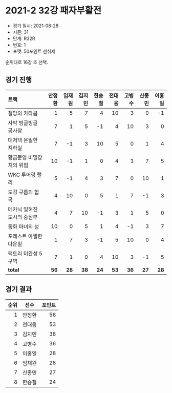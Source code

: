 # 2021-2 32강 패자부활전

- 경기 일시: 2021-08-28
- 시즌: 31
- 단계: R32R
- 번호: 1
- 포맷: 50포인트 선취제



순위대로 16강 조 선택.

## 경기 진행

| 트랙 | 안정환 | 임재원 | 김지민 | 한승철 | 전대웅 | 고병수 | 신종민 | 이홍일 |
|:---|---:|---:|---:|---:|---:|---:|---:|---:|
| 절망의 카타콤 | 1 | 5 | 7 | 4 | 10 | 3 | 0 | -1 |
| 사막 빙글빙글 공사장 | 7 | 1 | 5 | -1 | 4 | 10 | 3 | 0 |
| 대저택 은밀한 지하실 | 7 | -1 | 3 | 10 | 5 | 0 | 1 | 4 |
| 황금문명 비밀장치의 위협 | 10 | -1 | 1 | 0 | 4 | 3 | 7 | 5 |
| WKC 투어링 랠리 | 5 | -1 | 4 | 3 | 7 | 0 | 10 | 1 |
| 도검 구름의 협곡 | 4 | 10 | 0 | 5 | 1 | 7 | -1 | 3 |
| 메카닉 잊혀진 도시의 중심부 | 4 | 7 | 10 | -1 | 3 | 1 | 5 | 0 |
| 동화 마녀의 성 | 10 | 0 | 5 | 1 | 4 | -1 | 3 | 7 |
| 포레스트 아찔한 다운힐 | 1 | 7 | 3 | -1 | 5 | 10 | 0 | 4 |
| 팩토리 미완성 5구역 | 7 | 1 | 0 | 4 | 10 | 3 | -1 | 5 |
| __total__ | __56__ | __28__ | __38__ | __24__ | __53__ | __36__ | __27__ | __28__ |




## 경기 결과

| 순위 | 선수 | 포인트 |
|---:|:---:|---:|
| 1 | 안정환 | 56 |
| 2 | 전대웅 | 53 |
| 3 | 김지민 | 38 |
| 4 | 고병수 | 36 |
| 5 | 이홍일 | 28 |
| 6 | 임재원 | 28 |
| 7 | 신종민 | 27 |
| 8 | 한승철 | 24 |

